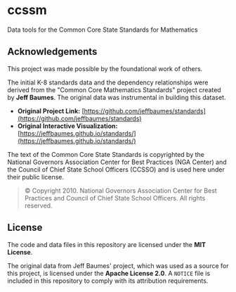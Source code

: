 # ccssm
Data tools for the Common Core State Standards for Mathematics

## Acknowledgements

This project was made possible by the foundational work of others.

The initial K-8 standards data and the dependency relationships were derived from the "Common Core Mathematics Standards" project created by **Jeff Baumes**. The original data was instrumental in building this dataset.
* **Original Project Link:** [https://github.com/jeffbaumes/standards](https://github.com/jeffbaumes/standards)
* **Original Interactive Visualization:** [https://jeffbaumes.github.io/standards/](https://jeffbaumes.github.io/standards/)

The text of the Common Core State Standards is copyrighted by the National Governors Association Center for Best Practices (NGA Center) and the Council of Chief State School Officers (CCSSO) and is used here under their public license.
> © Copyright 2010. National Governors Association Center for Best Practices and Council of Chief State School Officers. All rights reserved.

## License

The code and data files in this repository are licensed under the **MIT License**.

The original data from Jeff Baumes' project, which was used as a source for this project, is licensed under the **Apache License 2.0**. A `NOTICE` file is included in this repository to comply with its attribution requirements.
